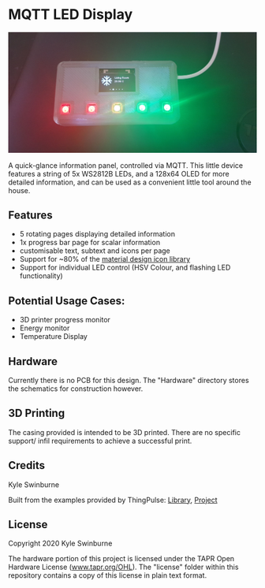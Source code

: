 # MQTT LED Display

![Preview Image](https://github.com/swinbkh/MQTT_LED_Display/blob/main/Images/Page%202.jpg)

A quick-glance information panel, controlled via MQTT.
This little device features a string of 5x WS2812B LEDs, and a 128x64 OLED for more detailed information, and can be used as a convenient little tool around the house. 

## Features
* 5 rotating pages displaying detailed information
* 1x progress bar page for scalar information
* customisable text, subtext and icons per page
* Support for ~80% of the [material design icon library](https://material.io/resources/icons)
* Support for individual LED control (HSV Colour, and flashing LED functionality)

## Potential Usage Cases:
* 3D printer progress monitor
* Energy monitor
* Temperature Display

## Hardware
Currently there is no PCB for this design. The "Hardware" directory stores the schematics for construction however.

## 3D Printing
The casing provided is intended to be 3D printed. There are no specific support/ infil requirements to achieve a successful print. 

## Credits
Kyle Swinburne

Built from the examples provided by ThingPulse: [Library](https://github.com/ThingPulse/esp8266-oled-ssd1306), [Project](https://github.com/ThingPulse/esp8266-weather-station)

## License
Copyright 2020 Kyle Swinburne

The hardware portion of this project is licensed under the TAPR Open Hardware License (www.tapr.org/OHL). The "license" folder within this repository contains a copy of this license in plain text format.
